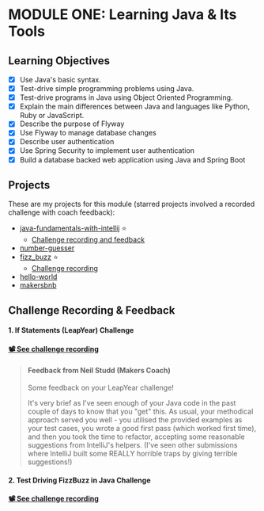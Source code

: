 # MODULE ONE: Learning Java & Its Tools

## Learning Objectives

- [x] Use Java's basic syntax.  
- [x] Test-drive simple programming problems using Java.  
- [x] Test-drive programs in Java using Object Oriented Programming.  
- [x] Explain the main differences between Java and languages like Python, Ruby or JavaScript.
- [x] Describe the purpose of Flyway
- [x] Use Flyway to manage database changes
- [x] Describe user authentication
- [x] Use Spring Security to implement user authentication
- [x] Build a database backed web application using Java and Spring Boot

## Projects
These are my projects for this module (starred projects involved a recorded challenge with coach feedback):
- [java-fundamentals-with-intellij](https://github.com/NatalieJClark/java-fundamentals-with-intellij) ⭐️
    - <a href=#1-if-statements-leapyear-challenge>Challenge recording and feedback</a>  
- [number-guesser](https://github.com/NatalieJClark/number_guesser)  
- [fizz_buzz](https://github.com/NatalieJClark/fizz_buzz) ⭐️
    - <a href=#1-test-driving-fizzbuzz-in-java-challenge>Challenge recording</a>
- [hello-world](https://github.com/NatalieJClark/hello-world)  
- [makersbnb](https://github.com/NatalieJClark/makersbnb)

## Challenge Recording & Feedback

#### 1. If Statements (LeapYear) Challenge
#### [📽️ See challenge recording](https://drive.google.com/drive/folders/1lwG0l8JCJ292rsvMQn6Owa4fXzD_qiCA)

> #### Feedback from Neil Studd (Makers Coach)
> Some feedback on your LeapYear challenge!
>
> It's very brief as I've seen enough of your Java code in the past couple of days to know that you "get" this. As usual, your methodical approach served you well - you utilised the provided examples as your test cases, you wrote a good first pass (which worked first time), and then you took the time to refactor, accepting some reasonable suggestions from IntelliJ's helpers. (I've seen other submissions where IntelliJ built some REALLY horrible traps by giving terrible suggestions!)

#### 2. Test Driving FizzBuzz in Java Challenge
#### [📽️ See challenge recording](https://drive.google.com/drive/folders/1lwG0l8JCJ292rsvMQn6Owa4fXzD_qiCA)

